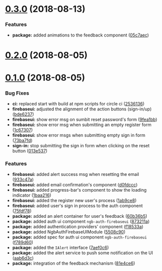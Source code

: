 <a name="0.3.0"></a>
# [0.3.0](https://github.com/firebaseui/ng-bootstrap/compare/v0.2.0...v0.3.0) (2018-08-13)


### Features

* **package:** added animations to the feedback component ([05c7aec](https://github.com/firebaseui/ng-bootstrap/commit/05c7aec))



<a name="0.2.0"></a>
# [0.2.0](https://github.com/firebaseui/ng-bootstrap/compare/v0.1.0...v0.2.0) (2018-08-05)



<a name="0.1.0"></a>
# [0.1.0](https://github.com/firebaseui/ng-bootstrap/compare/5508c90...v0.1.0) (2018-08-05)


### Bug Fixes

* **ci:** replaced start with build at npm scripts for circle ci ([2536136](https://github.com/firebaseui/ng-bootstrap/commit/2536136))
* **firebaseui:** adjusted the alignment of the action buttons (sign-in/up) ([bde6237](https://github.com/firebaseui/ng-bootstrap/commit/bde6237))
* **firebaseui:** show error msg on sumbit reset password's form ([9fea1bb](https://github.com/firebaseui/ng-bootstrap/commit/9fea1bb))
* **firebaseui:** show error msg when submitting an empty register form ([1c67307](https://github.com/firebaseui/ng-bootstrap/commit/1c67307))
* **firebaseui:** show error msgs when submitting empty sign in form ([73ba7fd](https://github.com/firebaseui/ng-bootstrap/commit/73ba7fd))
* **sign-in:** stop submitting the sign in form when clicking on the reset button ([013e537](https://github.com/firebaseui/ng-bootstrap/commit/013e537))


### Features

* **firebaseui:** added alert success msg when resetting the email ([933c47a](https://github.com/firebaseui/ng-bootstrap/commit/933c47a))
* **firebaseui:** added email confirmation's component ([d0fdccc](https://github.com/firebaseui/ng-bootstrap/commit/d0fdccc))
* **firebaseui:** added progress-bar's component to show the loading indicator ([1baa216](https://github.com/firebaseui/ng-bootstrap/commit/1baa216))
* **firebaseui:** added the register new user's process ([1ab9ce8](https://github.com/firebaseui/ng-bootstrap/commit/1ab9ce8))
* **firebaseui:** added user's sign in process to the auth component ([75fdf78](https://github.com/firebaseui/ng-bootstrap/commit/75fdf78))
* **package:** added an alert container for user's feedback ([60b36b5](https://github.com/firebaseui/ng-bootstrap/commit/60b36b5))
* **package:** added auth ui component `ngb-auth-firebaseui` ([873211a](https://github.com/firebaseui/ng-bootstrap/commit/873211a))
* **package:** added authentication providers' component ([f18533a](https://github.com/firebaseui/ng-bootstrap/commit/f18533a))
* **package:** added NgbAuthFirebaseUIModule ([5508c90](https://github.com/firebaseui/ng-bootstrap/commit/5508c90))
* **package:** added spec for auth ui component `ngb-auth-firebaseui` ([f789d60](https://github.com/firebaseui/ng-bootstrap/commit/f789d60))
* **package:** added the `IAlert` interface ([7aef0c6](https://github.com/firebaseui/ng-bootstrap/commit/7aef0c6))
* **package:** added the alert service to push some notification on the UI ([aab6d3c](https://github.com/firebaseui/ng-bootstrap/commit/aab6d3c))
* **package:** integration of the feedback mechanism ([81e4ce6](https://github.com/firebaseui/ng-bootstrap/commit/81e4ce6))



